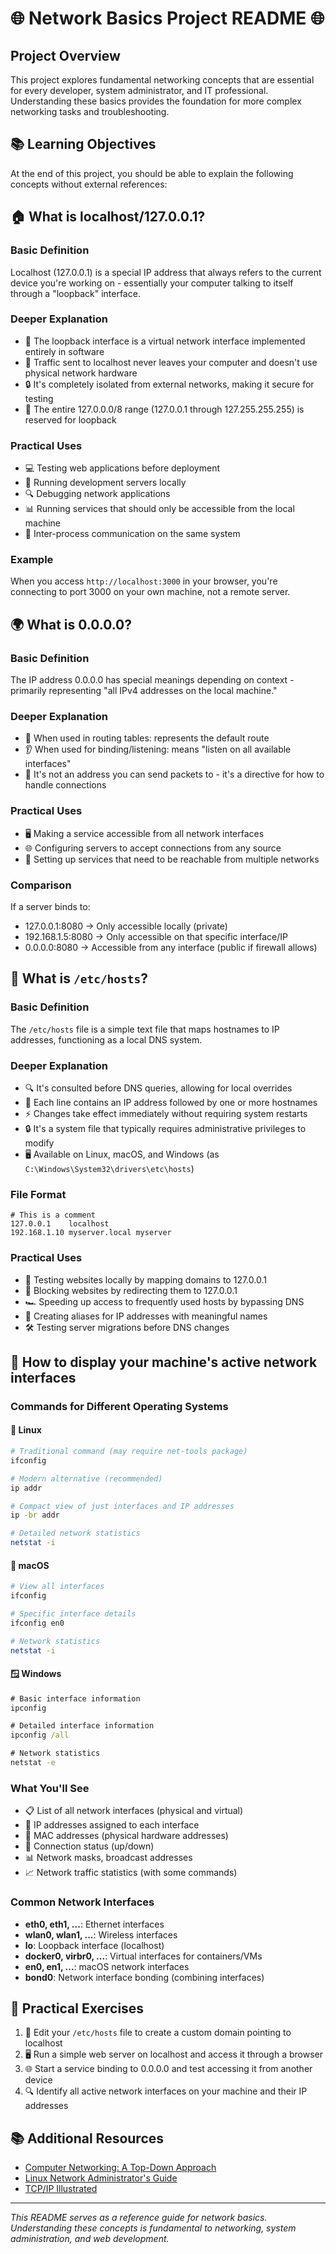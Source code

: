 # 🌐 Network Basics Project README 🌐

## Project Overview

This project explores fundamental networking concepts that are essential for every developer, system administrator, and IT professional. Understanding these basics provides the foundation for more complex networking tasks and troubleshooting.

## 📚 Learning Objectives

At the end of this project, you should be able to explain the following concepts without external references:

## 🏠 What is localhost/127.0.0.1? 

### Basic Definition
Localhost (127.0.0.1) is a special IP address that always refers to the current device you're working on - essentially your computer talking to itself through a "loopback" interface.

### Deeper Explanation
- 🔄 The loopback interface is a virtual network interface implemented entirely in software
- 🚫 Traffic sent to localhost never leaves your computer and doesn't use physical network hardware
- 🔒 It's completely isolated from external networks, making it secure for testing
- 📝 The entire 127.0.0.0/8 range (127.0.0.1 through 127.255.255.255) is reserved for loopback

### Practical Uses
- 💻 Testing web applications before deployment
- 🧪 Running development servers locally
- 🔍 Debugging network applications
- 📊 Running services that should only be accessible from the local machine
- 🔄 Inter-process communication on the same system

### Example
When you access `http://localhost:3000` in your browser, you're connecting to port 3000 on your own machine, not a remote server.

## 🌍 What is 0.0.0.0?

### Basic Definition
The IP address 0.0.0.0 has special meanings depending on context - primarily representing "all IPv4 addresses on the local machine."

### Deeper Explanation
- 🎯 When used in routing tables: represents the default route
- 👂 When used for binding/listening: means "listen on all available interfaces"
- 🔀 It's not an address you can send packets to - it's a directive for how to handle connections

### Practical Uses
- 🖥️ Making a service accessible from all network interfaces
- 🌐 Configuring servers to accept connections from any source
- 📡 Setting up services that need to be reachable from multiple networks

### Comparison
If a server binds to:
- 127.0.0.1:8080 → Only accessible locally (private)
- 192.168.1.5:8080 → Only accessible on that specific interface/IP
- 0.0.0.0:8080 → Accessible from any interface (public if firewall allows)

## 📁 What is `/etc/hosts`?

### Basic Definition
The `/etc/hosts` file is a simple text file that maps hostnames to IP addresses, functioning as a local DNS system.

### Deeper Explanation
- 🔍 It's consulted before DNS queries, allowing for local overrides
- 📝 Each line contains an IP address followed by one or more hostnames
- ⚡ Changes take effect immediately without requiring system restarts
- 🔒 It's a system file that typically requires administrative privileges to modify
- 🖥️ Available on Linux, macOS, and Windows (as `C:\Windows\System32\drivers\etc\hosts`)

### File Format
```
# This is a comment
127.0.0.1    localhost
192.168.1.10 myserver.local myserver
```

### Practical Uses
- 🧪 Testing websites locally by mapping domains to 127.0.0.1
- 🚫 Blocking websites by redirecting them to 127.0.0.1
- 🏎️ Speeding up access to frequently used hosts by bypassing DNS
- 🔄 Creating aliases for IP addresses with meaningful names
- 🛠️ Testing server migrations before DNS changes

## 🔌 How to display your machine's active network interfaces

### Commands for Different Operating Systems

#### 🐧 Linux
```bash
# Traditional command (may require net-tools package)
ifconfig

# Modern alternative (recommended)
ip addr

# Compact view of just interfaces and IP addresses
ip -br addr

# Detailed network statistics
netstat -i
```

#### 🍎 macOS
```bash
# View all interfaces
ifconfig

# Specific interface details
ifconfig en0

# Network statistics
netstat -i
```

#### 🪟 Windows
```cmd
# Basic interface information
ipconfig

# Detailed interface information
ipconfig /all

# Network statistics
netstat -e
```

### What You'll See
- 📋 List of all network interfaces (physical and virtual)
- 🔢 IP addresses assigned to each interface
- 📱 MAC addresses (physical hardware addresses)
- 🔗 Connection status (up/down)
- 📊 Network masks, broadcast addresses
- 📈 Network traffic statistics (with some commands)

### Common Network Interfaces
- **eth0, eth1, ...**: Ethernet interfaces
- **wlan0, wlan1, ...**: Wireless interfaces
- **lo**: Loopback interface (localhost)
- **docker0, virbr0, ...**: Virtual interfaces for containers/VMs
- **en0, en1, ...**: macOS network interfaces
- **bond0**: Network interface bonding (combining interfaces)

## 🔧 Practical Exercises

1. 🧪 Edit your `/etc/hosts` file to create a custom domain pointing to localhost
2. 🖥️ Run a simple web server on localhost and access it through a browser
3. 🌐 Start a service binding to 0.0.0.0 and test accessing it from another device
4. 🔍 Identify all active network interfaces on your machine and their IP addresses

## 📚 Additional Resources

- [Computer Networking: A Top-Down Approach](https://www.pearson.com/us/higher-education/program/Kurose-Computer-Networking-8th-Edition/PGM2877610.html)
- [Linux Network Administrator's Guide](https://www.tldp.org/LDP/nag2/index.html)
- [TCP/IP Illustrated](https://www.oreilly.com/library/view/tcpip-illustrated-volume/9780132808200/)

---

*This README serves as a reference guide for network basics. Understanding these concepts is fundamental to networking, system administration, and web development.*